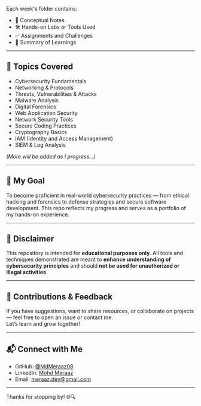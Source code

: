
Each week's folder contains:
- 📖 Conceptual Notes  
- 🛠️ Hands-on Labs or Tools Used  
- ✅ Assignments and Challenges  
- 📌 Summary of Learnings  

---

## 🚀 Topics Covered

- Cybersecurity Fundamentals
- Networking & Protocols
- Threats, Vulnerabilities & Attacks
- Malware Analysis
- Digital Forensics
- Web Application Security
- Network Security Tools
- Secure Coding Practices
- Cryptography Basics
- IAM (Identity and Access Management)
- SIEM & Log Analysis

_(More will be added as I progress...)_

---

## 🧠 My Goal

To become proficient in real-world cybersecurity practices — from ethical hacking and forensics to defense strategies and secure software development. This repo reflects my progress and serves as a portfolio of my hands-on experience.

---

## 📌 Disclaimer

This repository is intended for **educational purposes only**. All tools and techniques demonstrated are meant to **enhance understanding of cybersecurity principles** and should **not be used for unauthorized or illegal activities**.

---

## 🙌 Contributions & Feedback

If you have suggestions, want to share resources, or collaborate on projects — feel free to open an issue or contact me.  
Let’s learn and grow together!

---

## 📬 Connect with Me

- GitHub: [@MdMeraaz08](https://github.com/MdMeraaz08)  
- LinkedIn: [Mohd Meraaz](https://www.linkedin.com/in/mohd-meraaz/)  
- Email: meraaz.dev@gmail.com  

---

Thanks for stopping by! 🌐🔍
